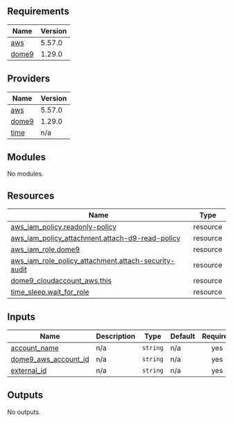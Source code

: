 <!-- BEGIN_TF_DOCS -->
## Requirements

| Name | Version |
|------|---------|
| <a name="requirement_aws"></a> [aws](#requirement\_aws) | 5.57.0 |
| <a name="requirement_dome9"></a> [dome9](#requirement\_dome9) | 1.29.0 |

## Providers

| Name | Version |
|------|---------|
| <a name="provider_aws"></a> [aws](#provider\_aws) | 5.57.0 |
| <a name="provider_dome9"></a> [dome9](#provider\_dome9) | 1.29.0 |
| <a name="provider_time"></a> [time](#provider\_time) | n/a |

## Modules

No modules.

## Resources

| Name | Type |
|------|------|
| [aws_iam_policy.readonly-policy](https://registry.terraform.io/providers/hashicorp/aws/5.57.0/docs/resources/iam_policy) | resource |
| [aws_iam_policy_attachment.attach-d9-read-policy](https://registry.terraform.io/providers/hashicorp/aws/5.57.0/docs/resources/iam_policy_attachment) | resource |
| [aws_iam_role.dome9](https://registry.terraform.io/providers/hashicorp/aws/5.57.0/docs/resources/iam_role) | resource |
| [aws_iam_role_policy_attachment.attach-security-audit](https://registry.terraform.io/providers/hashicorp/aws/5.57.0/docs/resources/iam_role_policy_attachment) | resource |
| [dome9_cloudaccount_aws.this](https://registry.terraform.io/providers/dome9/dome9/1.29.0/docs/resources/cloudaccount_aws) | resource |
| [time_sleep.wait_for_role](https://registry.terraform.io/providers/hashicorp/time/latest/docs/resources/sleep) | resource |

## Inputs

| Name | Description | Type | Default | Required |
|------|-------------|------|---------|:--------:|
| <a name="input_account_name"></a> [account\_name](#input\_account\_name) | n/a | `string` | n/a | yes |
| <a name="input_dome9_aws_account_id"></a> [dome9\_aws\_account\_id](#input\_dome9\_aws\_account\_id) | n/a | `string` | n/a | yes |
| <a name="input_external_id"></a> [external\_id](#input\_external\_id) | n/a | `string` | n/a | yes |

## Outputs

No outputs.
<!-- END_TF_DOCS -->